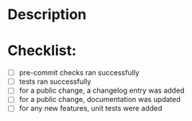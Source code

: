 <!---
Thanks for contributing to asdf!

Your PR should trigger the CI (after approval for first-time contributors)
which will:

- check your code for 'style' using pre-commit
- run your PR against the asdf unit tests for various OSes, python versions, and dependency versions
- perform a test build of your PR

It is highly recommended that you run some of these tests locally by:

- [installing pre-commit](https://pre-commit.com/#quick-start)
- [running pytest](https://docs.pytest.org/en/7.1.x/getting-started.html)

This will increase the chances your PR will pass the required CI tests.
-->

# Description

<!--
Please describe what this PR accomplishes.
If the changes are non-obvious, please explain how they work.
If this PR adds a new feature please include tests and documentation.
If this PR fixes an issue, please add closing keywords (eg 'fixes #XXX')
-->

# Checklist:

- [ ] pre-commit checks ran successfully
- [ ] tests ran successfully
- [ ] for a public change, a changelog entry was added
- [ ] for a public change, documentation was updated
- [ ] for any new features, unit tests were added

